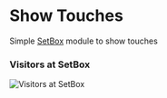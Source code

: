 # Show Touches
Simple [SetBox](https://github.com/YasserNull/setbox) module to show touches 

### Visitors at SetBox
![Visitors at SetBox](https://visitor-badge.laobi.icu/badge?page_id=YasserYaY/show-touches) 
